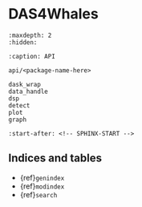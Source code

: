 # DAS4Whales

```{toctree}
:maxdepth: 2
:hidden:

:caption: API

api/<package-name-here>

dask_wrap
data_handle
dsp
detect
plot
graph
```

```{include} ../README.md
:start-after: <!-- SPHINX-START -->
```

## Indices and tables

- {ref}`genindex`
- {ref}`modindex`
- {ref}`search`
